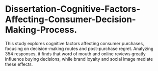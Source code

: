 # Dissertation-Cognitive-Factors-Affecting-Consumer-Decision-Making-Process.
This study explores cognitive factors affecting consumer purchases, focusing on decision-making routes and post-purchase regret. Analyzing 354 responses, it finds that word of mouth and online reviews greatly influence buying decisions, while brand loyalty and social image mediate these effects.

